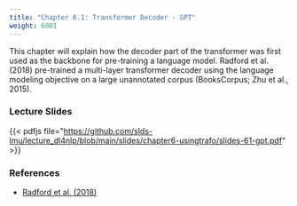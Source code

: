 ```yaml
---
title: "Chapter 6.1: Transformer Decoder - GPT"
weight: 6001
---
```

This chapter will explain how the decoder part of the transformer was first used as the backbone for pre-training a language model. Radford et al. (2018) pre-trained a multi-layer transformer decoder using the language modeling objective on a large unannotated corpus (BooksCorpus; Zhu et al., 2015).

<!--more-->

<!--
### Lecture video
{{< video id="TfrSKiOecWI" >}}
-->

### Lecture Slides
{{< pdfjs file="https://github.com/slds-lmu/lecture_dl4nlp/blob/main/slides/chapter6-usingtrafo/slides-61-gpt.pdf" >}}

### References 

- [Radford et al. (2018)](https://s3-us-west-2.amazonaws.com/openai-assets/research-covers/language-unsupervised/language_understanding_paper.pdf)
